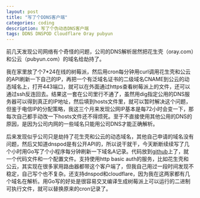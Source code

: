 ```yaml
---
layout: post
title: "写了个DDNS客户端"
categories: coding
description: 写了个伪动态DNS客户端
tags: DDNS DNSPOD Cloudflare Oray pubyun
---
```

前几天发现公司网络有个奇怪的问题，公司的DNS解析居然把花生壳（oray.com）和公云（pubyun.com）的域名给劫持了。

我在家里放了个7*24在线的树莓派，然后用cron每分钟用curl调用花生壳和公云的API刷新一下自己的IP，再把一个有泛域名证书的二级域名CNAME到公云的动态域名上，打开443端口，就可以在外面通过https查看树莓派上的文件，还可以通过ssh反连回去。结果这一套在公司里行不通了，虽然用dig指定公用的DNS服务器可以得到真正的IP地址，然后填到hosts文件里，就可以暂时解决这个问题，但鉴于电信IP的分配策略，我这三个月来发现公网IP基本是每72小时会变一下，那每次自己都手动改一下hosts文件还不得烦死。至于不直接使用其他公用的DNS的原因，是因为公司内网的一些域名只能用公司DNS才能正确解析。

后来发现似乎公司只是劫持了花生壳和公云的动态域名，其他自己申请的域名没有问题，然后又知道dnspod是有公开API的，所以说干就干，今天断断续续写了几个小时用Go写了个小程序每分钟刷新一下域名A记录。代码放到[github](https://github.com/missdeer/ddnsclient)上了，就一个代码文件和一个配置文件。支持使用http basic auth的服务，比如花生壳和公云，其实现在很多家用路由器都带这个客户端了，但我自己用过一段时间发现不稳定，自己写个也不复杂。还支持dnspod和cloudflare，因为我在这两家都有几个域名在解析。用Go写的好处是很容易交叉编译生成树莓派上可以运行的二进制可执行文件，就可以替换原来的cron记录了。
